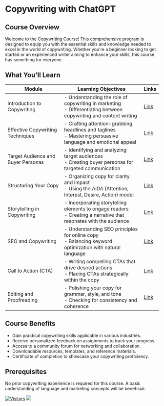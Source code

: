 # Copywriting with ChatGPT

## Course Overview

Welcome to the Copywriting Course! This comprehensive program is designed to equip you with the essential skills and knowledge needed to excel in the world of copywriting. Whether you're a beginner looking to get started or an experienced writer aiming to enhance your skills, this course has something for everyone.

## What You'll Learn

| Module                               | Learning Objectives                                              | Links |
|--------------------------------------|------------------------------------------------------------------|-------|
| Introduction to Copywriting          | - Understanding the role of copywriting in marketing <br> - Differentiating between copywriting and content writing               | [Link](#module1) |
| Effective Copywriting Techniques      | - Crafting attention-grabbing headlines and taglines <br> -  Mastering persuasive language and emotional appeal           | [Link](#module2) |
| Target Audience and Buyer Personas    | - Identifying and analyzing target audiences <br> - Creating buyer personas for targeted communication                  | [Link](#module3) |
| Structuring Your Copy                 | - Organizing copy for clarity and impact <br> - Using the AIDA (Attention, Interest, Desire, Action) model                       | [Link](#module4) |
| Storytelling in Copywriting           | - Incorporating storytelling elements to engage readers <br> - Creating a narrative that resonates with the audience         | [Link](#module5) |
| SEO and Copywriting                   | - Understanding SEO principles for online copy <br> - Balancing keyword optimization with natural language                 | [Link](#module6) |
| Call to Action (CTA)                  | - Writing compelling CTAs that drive desired actions <br> - Placing CTAs strategically within the copy                    | [Link](#module7) |
| Editing and Proofreading              | - Polishing your copy for grammar, style, and tone <br> - Checking for consistency and coherence              | [Link](#module8) |


## Course Benefits

- Gain practical copywriting skills applicable in various industries.
- Receive personalized feedback on assignments to track your progress.
- Access to a community forum for networking and collaboration.
- Downloadable resources, templates, and reference materials.
- Certificate of completion to showcase your copywriting proficiency.

## Prerequisites

No prior copywriting experience is required for this course. A basic understanding of language and marketing concepts will be beneficial.


[![Visitors](https://api.visitorbadge.io/api/visitors?path=https%3A%2F%2Fgithub.com%2Fdrshahizan&labelColor=%23697689&countColor=%23555555&style=plastic)](https://visitorbadge.io/status?path=https%3A%2F%2Fgithub.com%2Fdrshahizan)
![](https://hit.yhype.me/github/profile?user_id=81284918)
